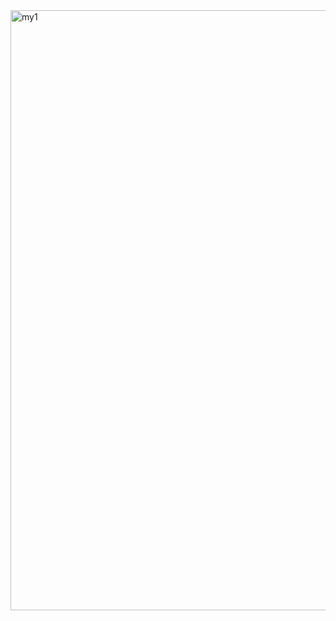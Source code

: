 <img width="960" alt="my1" src="https://github.com/user-attachments/assets/51c5c617-f562-4062-9226-66f96202cbf8" />
